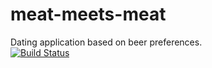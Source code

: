 # meat-meets-meat
Dating application based on beer preferences.   
[![Build Status](https://travis-ci.org/M3NACK/meat-meets-meat.svg?branch=master)](https://travis-ci.org/M3NACK/meat-meets-meat)
